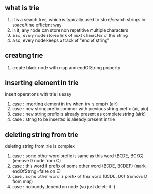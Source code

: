 ## what is trie
1. it is a search tree, which is typically used to store/search strings in space/time efficient way
2. in it, any node can store non repetitive multiple characters
3. also, every node stores link of next character of the string
4. also, every node keeps a track of "end of string"

## creating trie
1. create black node with map and endOfString property

## inserting element in trie
insert operations with trie is easy
1. case : inserting element in try when try is empty (air)
2. case : new string prefix common with previous string prefix (air, aio) 
3. case : new string prefix is already present as complete string (airk)
4. case : string to be inserted is already present in trie

## deleting string from trie
deleting string from trie is complex
1. case : some other word prefix is same as this word (BCDE, BCKG) (remove D node from C)
2. case : this word if prefix of some other word (BCDE, BCDEF) (mark endOfString=false on E)
3. case : some other word is prefix of this word (BCDE, BC) (remove D from map)
4. case : no buddy depend on node (so just delete it :)